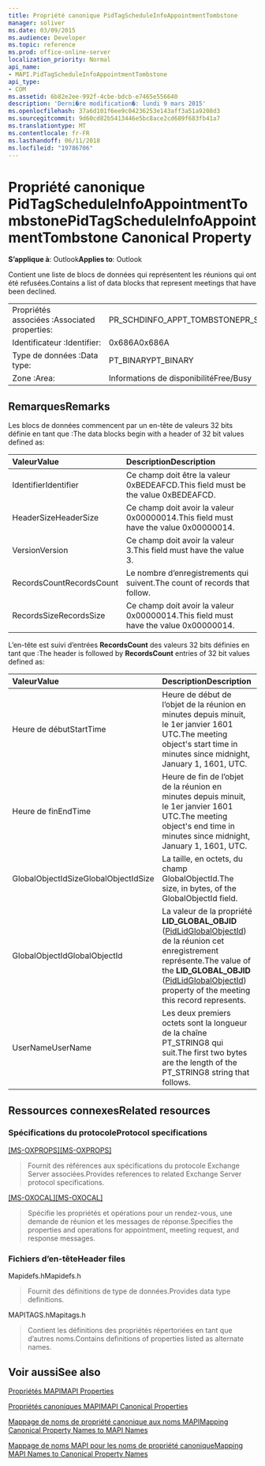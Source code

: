 ```yaml
---
title: Propriété canonique PidTagScheduleInfoAppointmentTombstone
manager: soliver
ms.date: 03/09/2015
ms.audience: Developer
ms.topic: reference
ms.prod: office-online-server
localization_priority: Normal
api_name:
- MAPI.PidTagScheduleInfoAppointmentTombstone
api_type:
- COM
ms.assetid: 6b82e2ee-992f-4cbe-bdcb-e7465e556640
description: 'Derni�re modification�: lundi 9 mars 2015'
ms.openlocfilehash: 37a6d101f6ee9c04236253e143aff3a51a9208d3
ms.sourcegitcommit: 9d60cd82b5413446e5bc8ace2cd689f683fb41a7
ms.translationtype: MT
ms.contentlocale: fr-FR
ms.lasthandoff: 06/11/2018
ms.locfileid: "19786706"
---
```

# <a name="pidtagscheduleinfoappointmenttombstone-canonical-property"></a><span data-ttu-id="f83fd-103">Propriété canonique PidTagScheduleInfoAppointmentTombstone</span><span class="sxs-lookup"><span data-stu-id="f83fd-103">PidTagScheduleInfoAppointmentTombstone Canonical Property</span></span>

  
  
<span data-ttu-id="f83fd-104">**S’applique à**: Outlook</span><span class="sxs-lookup"><span data-stu-id="f83fd-104">**Applies to**: Outlook</span></span> 
  
<span data-ttu-id="f83fd-105">Contient une liste de blocs de données qui représentent les réunions qui ont été refusées.</span><span class="sxs-lookup"><span data-stu-id="f83fd-105">Contains a list of data blocks that represent meetings that have been declined.</span></span>
  
|||
|:-----|:-----|
|<span data-ttu-id="f83fd-106">Propriétés associées :</span><span class="sxs-lookup"><span data-stu-id="f83fd-106">Associated properties:</span></span>  <br/> |<span data-ttu-id="f83fd-107">PR_SCHDINFO_APPT_TOMBSTONE</span><span class="sxs-lookup"><span data-stu-id="f83fd-107">PR_SCHDINFO_APPT_TOMBSTONE</span></span>  <br/> |
|<span data-ttu-id="f83fd-108">Identificateur :</span><span class="sxs-lookup"><span data-stu-id="f83fd-108">Identifier:</span></span>  <br/> |<span data-ttu-id="f83fd-109">0x686A</span><span class="sxs-lookup"><span data-stu-id="f83fd-109">0x686A</span></span>  <br/> |
|<span data-ttu-id="f83fd-110">Type de données :</span><span class="sxs-lookup"><span data-stu-id="f83fd-110">Data type:</span></span>  <br/> |<span data-ttu-id="f83fd-111">PT_BINARY</span><span class="sxs-lookup"><span data-stu-id="f83fd-111">PT_BINARY</span></span>  <br/> |
|<span data-ttu-id="f83fd-112">Zone :</span><span class="sxs-lookup"><span data-stu-id="f83fd-112">Area:</span></span>  <br/> |<span data-ttu-id="f83fd-113">Informations de disponibilité</span><span class="sxs-lookup"><span data-stu-id="f83fd-113">Free/Busy</span></span>  <br/> |
   
## <a name="remarks"></a><span data-ttu-id="f83fd-114">Remarques</span><span class="sxs-lookup"><span data-stu-id="f83fd-114">Remarks</span></span>

<span data-ttu-id="f83fd-115">Les blocs de données commencent par un en-tête de valeurs 32 bits définie en tant que :</span><span class="sxs-lookup"><span data-stu-id="f83fd-115">The data blocks begin with a header of 32 bit values defined as:</span></span>
  
|<span data-ttu-id="f83fd-116">**Valeur**</span><span class="sxs-lookup"><span data-stu-id="f83fd-116">**Value**</span></span>|<span data-ttu-id="f83fd-117">**Description**</span><span class="sxs-lookup"><span data-stu-id="f83fd-117">**Description**</span></span>|
|:-----|:-----|
|<span data-ttu-id="f83fd-118">Identifier</span><span class="sxs-lookup"><span data-stu-id="f83fd-118">Identifier</span></span>  <br/> |<span data-ttu-id="f83fd-119">Ce champ doit être la valeur 0xBEDEAFCD.</span><span class="sxs-lookup"><span data-stu-id="f83fd-119">This field must be the value 0xBEDEAFCD.</span></span>  <br/> |
|<span data-ttu-id="f83fd-120">HeaderSize</span><span class="sxs-lookup"><span data-stu-id="f83fd-120">HeaderSize</span></span>  <br/> |<span data-ttu-id="f83fd-121">Ce champ doit avoir la valeur 0x00000014.</span><span class="sxs-lookup"><span data-stu-id="f83fd-121">This field must have the value 0x00000014.</span></span>  <br/> |
|<span data-ttu-id="f83fd-122">Version</span><span class="sxs-lookup"><span data-stu-id="f83fd-122">Version</span></span>  <br/> |<span data-ttu-id="f83fd-123">Ce champ doit avoir la valeur 3.</span><span class="sxs-lookup"><span data-stu-id="f83fd-123">This field must have the value 3.</span></span>  <br/> |
|<span data-ttu-id="f83fd-124">RecordsCount</span><span class="sxs-lookup"><span data-stu-id="f83fd-124">RecordsCount</span></span>  <br/> |<span data-ttu-id="f83fd-125">Le nombre d’enregistrements qui suivent.</span><span class="sxs-lookup"><span data-stu-id="f83fd-125">The count of records that follow.</span></span>  <br/> |
|<span data-ttu-id="f83fd-126">RecordsSize</span><span class="sxs-lookup"><span data-stu-id="f83fd-126">RecordsSize</span></span>  <br/> |<span data-ttu-id="f83fd-127">Ce champ doit avoir la valeur 0x00000014.</span><span class="sxs-lookup"><span data-stu-id="f83fd-127">This field must have the value 0x00000014.</span></span>  <br/> |
   
<span data-ttu-id="f83fd-128">L’en-tête est suivi d’entrées **RecordsCount** des valeurs 32 bits définies en tant que :</span><span class="sxs-lookup"><span data-stu-id="f83fd-128">The header is followed by **RecordsCount** entries of 32 bit values defined as:</span></span> 
  
|<span data-ttu-id="f83fd-129">**Valeur**</span><span class="sxs-lookup"><span data-stu-id="f83fd-129">**Value**</span></span>|<span data-ttu-id="f83fd-130">**Description**</span><span class="sxs-lookup"><span data-stu-id="f83fd-130">**Description**</span></span>|
|:-----|:-----|
|<span data-ttu-id="f83fd-131">Heure de début</span><span class="sxs-lookup"><span data-stu-id="f83fd-131">StartTime</span></span>  <br/> |<span data-ttu-id="f83fd-132">Heure de début de l’objet de la réunion en minutes depuis minuit, le 1er janvier 1601 UTC.</span><span class="sxs-lookup"><span data-stu-id="f83fd-132">The meeting object's start time in minutes since midnight, January 1, 1601, UTC.</span></span>  <br/> |
|<span data-ttu-id="f83fd-133">Heure de fin</span><span class="sxs-lookup"><span data-stu-id="f83fd-133">EndTime</span></span>  <br/> |<span data-ttu-id="f83fd-134">Heure de fin de l’objet de la réunion en minutes depuis minuit, le 1er janvier 1601 UTC.</span><span class="sxs-lookup"><span data-stu-id="f83fd-134">The meeting object's end time in minutes since midnight, January 1, 1601, UTC.</span></span>  <br/> |
|<span data-ttu-id="f83fd-135">GlobalObjectIdSize</span><span class="sxs-lookup"><span data-stu-id="f83fd-135">GlobalObjectIdSize</span></span>  <br/> |<span data-ttu-id="f83fd-136">La taille, en octets, du champ GlobalObjectId.</span><span class="sxs-lookup"><span data-stu-id="f83fd-136">The size, in bytes, of the GlobalObjectId field.</span></span>  <br/> |
|<span data-ttu-id="f83fd-137">GlobalObjectId</span><span class="sxs-lookup"><span data-stu-id="f83fd-137">GlobalObjectId</span></span>  <br/> |<span data-ttu-id="f83fd-138">La valeur de la propriété **LID_GLOBAL_OBJID** ([PidLidGlobalObjectId](pidlidglobalobjectid-canonical-property.md)) de la réunion cet enregistrement représente.</span><span class="sxs-lookup"><span data-stu-id="f83fd-138">The value of the **LID_GLOBAL_OBJID** ([PidLidGlobalObjectId](pidlidglobalobjectid-canonical-property.md)) property of the meeting this record represents.</span></span>  <br/> |
|<span data-ttu-id="f83fd-139">UserName</span><span class="sxs-lookup"><span data-stu-id="f83fd-139">UserName</span></span>  <br/> |<span data-ttu-id="f83fd-140">Les deux premiers octets sont la longueur de la chaîne PT_STRING8 qui suit.</span><span class="sxs-lookup"><span data-stu-id="f83fd-140">The first two bytes are the length of the PT_STRING8 string that follows.</span></span>  <br/> |
   
## <a name="related-resources"></a><span data-ttu-id="f83fd-141">Ressources connexes</span><span class="sxs-lookup"><span data-stu-id="f83fd-141">Related resources</span></span>

### <a name="protocol-specifications"></a><span data-ttu-id="f83fd-142">Spécifications du protocole</span><span class="sxs-lookup"><span data-stu-id="f83fd-142">Protocol specifications</span></span>

<span data-ttu-id="f83fd-143">[[MS-OXPROPS]](http://msdn.microsoft.com/library/f6ab1613-aefe-447d-a49c-18217230b148%28Office.15%29.aspx)</span><span class="sxs-lookup"><span data-stu-id="f83fd-143">[[MS-OXPROPS]](http://msdn.microsoft.com/library/f6ab1613-aefe-447d-a49c-18217230b148%28Office.15%29.aspx)</span></span>
  
> <span data-ttu-id="f83fd-144">Fournit des références aux spécifications du protocole Exchange Server associées.</span><span class="sxs-lookup"><span data-stu-id="f83fd-144">Provides references to related Exchange Server protocol specifications.</span></span>
    
<span data-ttu-id="f83fd-145">[[MS-OXOCAL]](http://msdn.microsoft.com/library/09861fde-c8e4-4028-9346-e7c214cfdba1%28Office.15%29.aspx)</span><span class="sxs-lookup"><span data-stu-id="f83fd-145">[[MS-OXOCAL]](http://msdn.microsoft.com/library/09861fde-c8e4-4028-9346-e7c214cfdba1%28Office.15%29.aspx)</span></span>
  
> <span data-ttu-id="f83fd-146">Spécifie les propriétés et opérations pour un rendez-vous, une demande de réunion et les messages de réponse.</span><span class="sxs-lookup"><span data-stu-id="f83fd-146">Specifies the properties and operations for appointment, meeting request, and response messages.</span></span>
    
### <a name="header-files"></a><span data-ttu-id="f83fd-147">Fichiers d’en-tête</span><span class="sxs-lookup"><span data-stu-id="f83fd-147">Header files</span></span>

<span data-ttu-id="f83fd-148">Mapidefs.h</span><span class="sxs-lookup"><span data-stu-id="f83fd-148">Mapidefs.h</span></span>
  
> <span data-ttu-id="f83fd-149">Fournit des définitions de type de données.</span><span class="sxs-lookup"><span data-stu-id="f83fd-149">Provides data type definitions.</span></span>
    
<span data-ttu-id="f83fd-150">MAPITAGS.h</span><span class="sxs-lookup"><span data-stu-id="f83fd-150">Mapitags.h</span></span>
  
> <span data-ttu-id="f83fd-151">Contient les définitions des propriétés répertoriées en tant que d’autres noms.</span><span class="sxs-lookup"><span data-stu-id="f83fd-151">Contains definitions of properties listed as alternate names.</span></span>
    
## <a name="see-also"></a><span data-ttu-id="f83fd-152">Voir aussi</span><span class="sxs-lookup"><span data-stu-id="f83fd-152">See also</span></span>



[<span data-ttu-id="f83fd-153">Propriétés MAPI</span><span class="sxs-lookup"><span data-stu-id="f83fd-153">MAPI Properties</span></span>](mapi-properties.md)
  
[<span data-ttu-id="f83fd-154">Propriétés canoniques MAPI</span><span class="sxs-lookup"><span data-stu-id="f83fd-154">MAPI Canonical Properties</span></span>](mapi-canonical-properties.md)
  
[<span data-ttu-id="f83fd-155">Mappage de noms de propriété canonique aux noms MAPI</span><span class="sxs-lookup"><span data-stu-id="f83fd-155">Mapping Canonical Property Names to MAPI Names</span></span>](mapping-canonical-property-names-to-mapi-names.md)
  
[<span data-ttu-id="f83fd-156">Mappage de noms MAPI pour les noms de propriété canonique</span><span class="sxs-lookup"><span data-stu-id="f83fd-156">Mapping MAPI Names to Canonical Property Names</span></span>](mapping-mapi-names-to-canonical-property-names.md)

